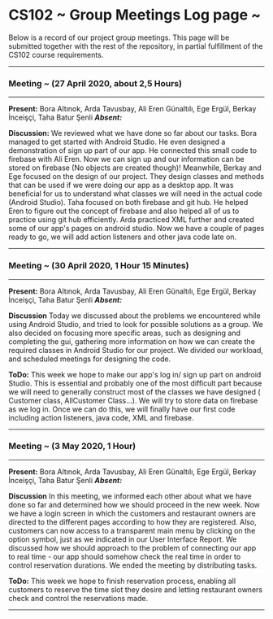 # CS102 ~ Group Meetings Log page ~

Below is a record of our project group meetings. This page will be submitted together with the rest of the repository, in partial fulfillment of the CS102 course requirements.

****
### Meeting ~ (27 April 2020, about 2,5 Hours)
****
**Present:** Bora Altınok, Arda Tavusbay, Ali Eren Günaltılı, Ege Ergül, Berkay İnceişçi, Taha Batur Şenli  _**Absent:**_  

**Discussion:** 
We reviewed what we have done so far about our tasks. Bora managed to get started with Android Studio. He even designed a demonstration of sign up part of our app. He connected this small code to firebase with Ali Eren. Now we can sign up and our information can be stored on firebase (No objects are created though)! Meanwhile, Berkay and Ege focused on the design of our project. They design classes and methods that can be used if we were doing our app as a desktop app. It was beneficial for us to understand what classes we will need in the actual code (Android Studio). Taha focused on both firebase and git hub. He helped Eren to figure out the concept of firebase and also helped all of us to practice using git hub efficiently. Arda practiced XML further and created some of our app's pages on android studio. Now we have a couple of pages ready to go, we will add action listeners and other java code late on.

****
### Meeting ~ (30 April 2020, 1 Hour 15 Minutes)
****
**Present:** Bora Altınok, Arda Tavusbay, Ali Eren Günaltılı, Ege Ergül, Berkay İnceişçi, Taha Batur Şenli  _**Absent:**_  

**Discussion**
Today we discussed about the problems we encountered while using Android Studio, and tried to look for possible solutions as a group. We also decided on focusing more specific areas, such as designing and completing the gui, gathering more information on how we can create the required classes in Android Studio for our project. We divided our workload, and scheduled meetings for designing the code.

**ToDo:** 
This week we hope to make our app's log in/ sign up part on android Studio. This is essential and probably one of the most difficult part because we will need to generally construct most of the classes we have designed ( Customer class, AllCustomer Class...). We will try to store data on firebase as we log in. Once we can do this, we will finally have our first code including action listeners, java code, XML and firebase. 

****
### Meeting ~ (3 May 2020, 1 Hour)
****
**Present:** Bora Altınok, Arda Tavusbay, Ali Eren Günaltılı, Ege Ergül, Berkay İnceişçi, Taha Batur Şenli  _**Absent:**_  

**Discussion**
In this meeting, we informed each other about what we have done so far and determined how we should proceed in the new week. Now we have a login screen in which the customers and restaurant owners are directed to the different pages according to how they are registered. Also, customers can now access to a transparent main menu by clicking on the option symbol, just as we indicated in our User Interface Report. We discussed how we should approach to the problem of connecting our app to real time - our app should somehow check the real time in order to control reservation durations. We ended the meeting by distributing tasks.

**ToDo:** 
This week we hope to finish reservation process, enabling all customers to reserve the time slot they desire and letting restaurant owners check and control the reservations made. 
****
